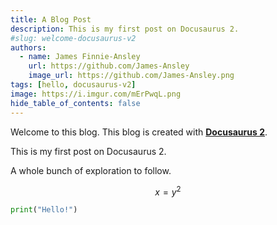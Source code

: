 ```yaml
---
title: A Blog Post
description: This is my first post on Docusaurus 2.
#slug: welcome-docusaurus-v2
authors:
  - name: James Finnie-Ansley
    url: https://github.com/James-Ansley
    image_url: https://github.com/James-Ansley.png
tags: [hello, docusaurus-v2]
image: https://i.imgur.com/mErPwqL.png
hide_table_of_contents: false
---
```


Welcome to this blog. This blog is created with [**Docusaurus 2**](https://docusaurus.io/).

<!--truncate-->

This is my first post on Docusaurus 2.

A whole bunch of exploration to follow.

$$
x = y^2
$$

```python
print("Hello!")
```
